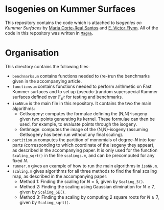 # Isogenies on Kummer Surfaces

This repository contains the code which is attached to *Isogenies on Kummer Surfaces* by [Maria Corte-Real Santos](https://www.mariascrs.com/) and [E. Victor Flynn](https://people.maths.ox.ac.uk/flynn/). All of the code in this repository was written in [`Magma`](http://magma.maths.usyd.edu.au/magma/).

# Organisation

This directory contains the following files:
- `benchmarks.m` contains functions needed to (re-)run the benchmarks given in the accompanying article.
- `functions.m` contains functions needed to perform arithmetic on Fast Kummer surfaces and to set up (pseudo-)random superspecial Kummer surfaces defined over $\mathbb{F}_{p^2}$ for testing and benchmarks.
- `isoNN.m` is the main file in this repository. It contains the two the main algorithms: 
    - $\textsf{GetIsogeny}$: computes the formulae defining the (N,N)-isogeny given two points generating its kernel. These formulae can then be used, for example, to evaluate points through the isogeny.
    - $\textsf{GetImage}$: computes the image of the (N,N)-isogeny (assuming $\textsf{GetIsogeny}$ has been run without any final scaling).
- `partition.m` computes the partition of monomials of degree-$N$ into four parts (corresponding to which coordinate of the isogeny they appear), as described in the accompanying paper. It is only used for the function `Scaling_sqrt()` in the file `scalings.m`, and can be precomputed for any fixed $N$.
- `runner.m` gives an example of how to run the main algorithms in `isoNN.m`.
- `scaling.m` gives algorithms for all three methods to find the final scaling map, as described in the accompanying paper:
    - Method 1: Finding the scaling for $N = 5$, given by `Scaling_5()`.
    - Method 2: Finding the scaling using Gaussian elimination for $N \geq 7$, given by `Scaling_GE()`.
    - Method 3: Finding the scaling by computing 2 square roots for $N \geq 7$, given by `Scaling_sqrt()`.
